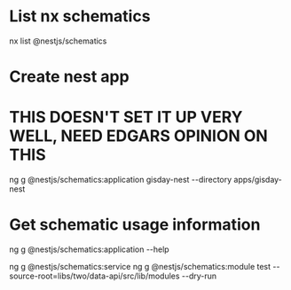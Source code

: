 # List nx schematics
nx list @nestjs/schematics

# Create nest app
# THIS DOESN'T SET IT UP VERY WELL, NEED EDGARS OPINION ON THIS
ng g @nestjs/schematics:application gisday-nest --directory apps/gisday-nest

# Get schematic usage information
ng g @nestjs/schematics:application --help



ng g @nestjs/schematics:service
ng g @nestjs/schematics:module test --source-root=libs/two/data-api/src/lib/modules --dry-run